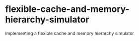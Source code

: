 # flexible-cache-and-memory-hierarchy-simulator
Implementing a flexible cache and memory hierarchy simulator
